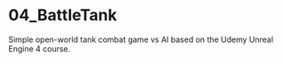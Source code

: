 # 04_BattleTank
Simple open-world tank combat game vs AI based on
the Udemy Unreal Engine 4 course.
